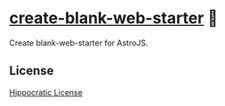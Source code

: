 # [create-blank-web-starter] 📄

Create blank-web-starter for AstroJS.

[create-blank-web-starter]: https://npmjs.org/blank-web-starter

## License

[Hippocratic License](LICENSE)
